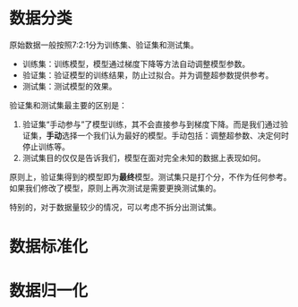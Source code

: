# 数据分类
原始数据一般按照7:2:1分为训练集、验证集和测试集。
- 训练集：训练模型，模型通过梯度下降等方法自动调整模型参数。
- 验证集：验证模型的训练结果，防止过拟合。并为调整超参数提供参考。
- 测试集：测试模型的效果。

验证集和测试集最主要的区别是：
1. 验证集“手动参与”了模型训练，其不会直接参与到梯度下降。而是我们通过验证集，**手动**选择一个我们认为最好的模型。手动包括：调整超参数、决定何时停止训练等。
2. 测试集目的仅仅是告诉我们，模型在面对完全未知的数据上表现如何。

原则上，验证集得到的模型即为**最终**模型。测试集只是打个分，不作为任何参考。如果我们修改了模型，原则上再次测试是需要更换测试集的。

特别的，对于数据量较少的情况，可以考虑不拆分出测试集。
# 数据标准化



# 数据归一化
